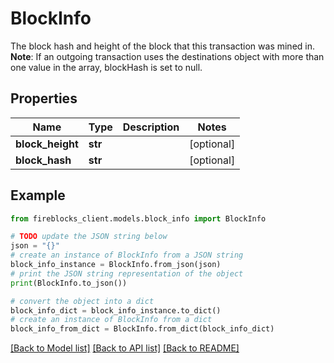 # BlockInfo

The block hash and height of the block that this transaction was mined in.      **Note**: If an outgoing transaction uses the destinations object with more than one value in the array, blockHash is set to null.

## Properties

Name | Type | Description | Notes
------------ | ------------- | ------------- | -------------
**block_height** | **str** |  | [optional] 
**block_hash** | **str** |  | [optional] 

## Example

```python
from fireblocks_client.models.block_info import BlockInfo

# TODO update the JSON string below
json = "{}"
# create an instance of BlockInfo from a JSON string
block_info_instance = BlockInfo.from_json(json)
# print the JSON string representation of the object
print(BlockInfo.to_json())

# convert the object into a dict
block_info_dict = block_info_instance.to_dict()
# create an instance of BlockInfo from a dict
block_info_from_dict = BlockInfo.from_dict(block_info_dict)
```
[[Back to Model list]](../README.md#documentation-for-models) [[Back to API list]](../README.md#documentation-for-api-endpoints) [[Back to README]](../README.md)


